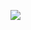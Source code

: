 <!--
**king-raccoon/king-raccoon** is a ✨ _special_ ✨ repository because its `README.md` (this file) appears on your GitHub profile.

Here are some ideas to get you started:

- 🔭 I’m currently working on ...
- 🌱 I’m currently learning ...
- 👯 I’m looking to collaborate on ...
- 🤔 I’m looking for help with ...
- 💬 Ask me about ...
- 📫 How to reach me: ...
- 😄 Pronouns: ...
- ⚡ Fun fact: ...
-->

<a href="https://super-king-raccoon.vercel.app/" target="_blank"><img src="https://img.shields.io/badge/Blog-000000?style=flat-square&logo=Notion&logoColor=white"/></a>
